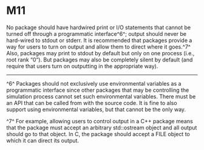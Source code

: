 # M11

No package should have hardwired print or I/O statements that cannot be turned off through a
programmatic interface^6^; output should never be hard-wired to stdout or stderr. It is recommended
that packages provide a way for users to turn on output and allow them to direct where it goes.^7^
Also, packages may print to stdout by default but only on one process (i.e., root rank “0”). But packages
may also be completely silent by default (and require that users turn on outputting in the appropriate way).


------

^6^ Packages should not exclusively use environmental variables as a programmatic interface since other
packages that may be controlling the simulation process cannot set such environmental variables. There must
be an API that can be called from with the source code. It is fine to also support using environmental variables,
but that cannot be the only way.

^7^ For example, allowing users to control output in a C++ package means that the package must accept an
arbitrary std::ostream object and all output should go to that object. In C, the package should accept a FILE
object to which it can direct its output.
